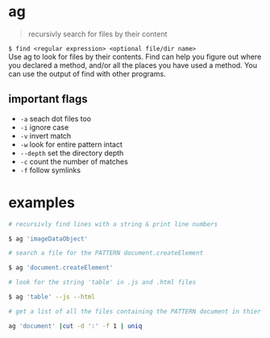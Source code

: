 # ag
> recursivly search for files by their content
  
`$ find <regular expression> <optional file/dir name>`  
Use ag to look for files by their contents. Find can help you figure out where you declared a method, and/or all the places you have used a method. You can use the output of find with other programs.  

## important flags
* `-a` seach dot files too
* `-i` ignore case
* `-v` invert match 
* `-w` look for entire pattern intact
* `--depth` set the directory depth 
* `-c` count the number of matches
* `-f` follow symlinks

# examples
``` sh
# recursivly find lines with a string & print line numbers

$ ag 'imageDataObject'
```

``` sh
# search a file for the PATTERN document.createElement

$ ag 'document.createElement'
```

``` sh
# look for the string 'table' in .js and .html files

$ ag 'table' --js --html
```

``` sh
# get a list of all the files containing the PATTERN document in thier contents

ag 'document' |cut -d ':' -f 1 | uniq
```

